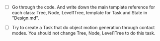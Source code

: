 - [ ] Go through the code. And write down the main template reference for each class: Tree, Node, Level1Tree, template for Task and State in "Design.md".

- [ ] Try to create a Task that do object motion generation through contact modes. You should not change Tree, Node, Level1Tree to do this task.